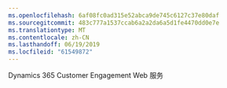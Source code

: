```yaml
---
ms.openlocfilehash: 6af08fc0ad315e52abca9de745c6127c37e80daf
ms.sourcegitcommit: 483c777a1537ccab6a2a2da6a5d1fe4470dd0e7e
ms.translationtype: MT
ms.contentlocale: zh-CN
ms.lasthandoff: 06/19/2019
ms.locfileid: "61549872"
---
```

Dynamics 365 Customer Engagement Web 服务
